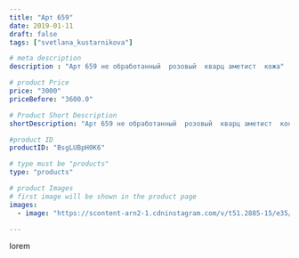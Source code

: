 ```yaml
---
title: "Арт 659"
date: 2019-01-11
draft: false
tags: ["svetlana_kustarnikova"]

# meta description
description : "Арт 659 не обработанный  розовый  кварц аметист  кожа"

# product Price
price: "3000"
priceBefore: "3600.0"

# Product Short Description
shortDescription: "Арт 659 не обработанный  розовый  кварц аметист  кожа"

#product ID
productID: "BsgLUBpH0K6"

# type must be "products"
type: "products"

# product Images
# first image will be shown in the product page
images:
  - image: "https://scontent-arn2-1.cdninstagram.com/v/t51.2885-15/e35/47692549_568641976930562_7859830175273414101_n.jpg?se=7&tp=1&_nc_ht=scontent-arn2-1.cdninstagram.com&_nc_cat=102&_nc_ohc=EaFPn-0-SkAAX_YuDNr&ccb=7-4&oh=fae2d8ff85d10021e07d1a9e92685fdf&oe=60823A62&ig_cache_key=MTk1NDYxMTk5Mjk0MzYwODUwNg%3D%3D.2-ccb7-4"

---
```

lorem

